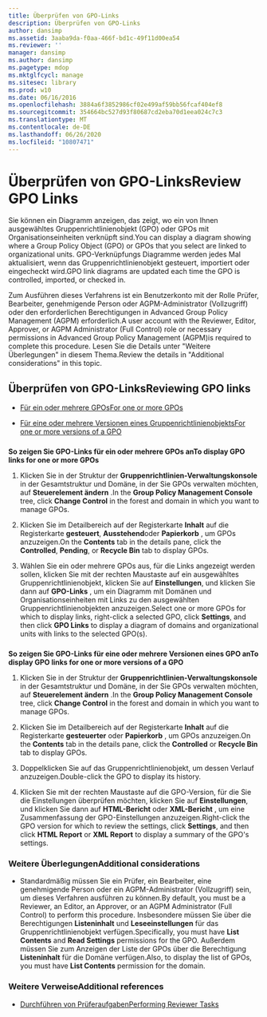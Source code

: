 ```yaml
---
title: Überprüfen von GPO-Links
description: Überprüfen von GPO-Links
author: dansimp
ms.assetid: 3aaba9da-f0aa-466f-bd1c-49f11d00ea54
ms.reviewer: ''
manager: dansimp
ms.author: dansimp
ms.pagetype: mdop
ms.mktglfcycl: manage
ms.sitesec: library
ms.prod: w10
ms.date: 06/16/2016
ms.openlocfilehash: 3884a6f3852986cf02e499af59bb56fcaf404ef8
ms.sourcegitcommit: 354664bc527d93f80687cd2eba70d1eea024c7c3
ms.translationtype: MT
ms.contentlocale: de-DE
ms.lasthandoff: 06/26/2020
ms.locfileid: "10807471"
---
```

# <span data-ttu-id="54531-103">Überprüfen von GPO-Links</span><span class="sxs-lookup"><span data-stu-id="54531-103">Review GPO Links</span></span>


<span data-ttu-id="54531-104">Sie können ein Diagramm anzeigen, das zeigt, wo ein von Ihnen ausgewähltes Gruppenrichtlinienobjekt (GPO) oder GPOs mit Organisationseinheiten verknüpft sind.</span><span class="sxs-lookup"><span data-stu-id="54531-104">You can display a diagram showing where a Group Policy Object (GPO) or GPOs that you select are linked to organizational units.</span></span> <span data-ttu-id="54531-105">GPO-Verknüpfungs Diagramme werden jedes Mal aktualisiert, wenn das Gruppenrichtlinienobjekt gesteuert, importiert oder eingecheckt wird.</span><span class="sxs-lookup"><span data-stu-id="54531-105">GPO link diagrams are updated each time the GPO is controlled, imported, or checked in.</span></span>

<span data-ttu-id="54531-106">Zum Ausführen dieses Verfahrens ist ein Benutzerkonto mit der Rolle Prüfer, Bearbeiter, genehmigende Person oder AGPM-Administrator (Vollzugriff) oder den erforderlichen Berechtigungen in Advanced Group Policy Management (AGPM) erforderlich.</span><span class="sxs-lookup"><span data-stu-id="54531-106">A user account with the Reviewer, Editor, Approver, or AGPM Administrator (Full Control) role or necessary permissions in Advanced Group Policy Management (AGPM)is required to complete this procedure.</span></span> <span data-ttu-id="54531-107">Lesen Sie die Details unter "Weitere Überlegungen" in diesem Thema.</span><span class="sxs-lookup"><span data-stu-id="54531-107">Review the details in "Additional considerations" in this topic.</span></span>

## <span data-ttu-id="54531-108">Überprüfen von GPO-Links</span><span class="sxs-lookup"><span data-stu-id="54531-108">Reviewing GPO links</span></span>


-   [<span data-ttu-id="54531-109">Für ein oder mehrere GPOs</span><span class="sxs-lookup"><span data-stu-id="54531-109">For one or more GPOs</span></span>](#bkmk-gpos)

-   [<span data-ttu-id="54531-110">Für eine oder mehrere Versionen eines Gruppenrichtlinienobjekts</span><span class="sxs-lookup"><span data-stu-id="54531-110">For one or more versions of a GPO</span></span>](#bkmk-gpo-versions)

### <a href="" id="bkmk-gpos"></a>

**<span data-ttu-id="54531-111">So zeigen Sie GPO-Links für ein oder mehrere GPOs an</span><span class="sxs-lookup"><span data-stu-id="54531-111">To display GPO links for one or more GPOs</span></span>**

1.  <span data-ttu-id="54531-112">Klicken Sie in der Struktur der **Gruppenrichtlinien-Verwaltungskonsole** in der Gesamtstruktur und Domäne, in der Sie GPOs verwalten möchten, auf **Steuerelement ändern** .</span><span class="sxs-lookup"><span data-stu-id="54531-112">In the **Group Policy Management Console** tree, click **Change Control** in the forest and domain in which you want to manage GPOs.</span></span>

2.  <span data-ttu-id="54531-113">Klicken Sie im Detailbereich auf der Registerkarte **Inhalt** auf die Registerkarte **gesteuert**, **Ausstehend**oder **Papierkorb** , um GPOs anzuzeigen.</span><span class="sxs-lookup"><span data-stu-id="54531-113">On the **Contents** tab in the details pane, click the **Controlled**, **Pending**, or **Recycle Bin** tab to display GPOs.</span></span>

3.  <span data-ttu-id="54531-114">Wählen Sie ein oder mehrere GPOs aus, für die Links angezeigt werden sollen, klicken Sie mit der rechten Maustaste auf ein ausgewähltes Gruppenrichtlinienobjekt, klicken Sie auf **Einstellungen**, und klicken Sie dann auf **GPO-Links** , um ein Diagramm mit Domänen und Organisationseinheiten mit Links zu den ausgewählten Gruppenrichtlinienobjekten anzuzeigen.</span><span class="sxs-lookup"><span data-stu-id="54531-114">Select one or more GPOs for which to display links, right-click a selected GPO, click **Settings**, and then click **GPO Links** to display a diagram of domains and organizational units with links to the selected GPO(s).</span></span>

### <a href="" id="bkmk-gpo-versions"></a>

**<span data-ttu-id="54531-115">So zeigen Sie GPO-Links für eine oder mehrere Versionen eines GPO an</span><span class="sxs-lookup"><span data-stu-id="54531-115">To display GPO links for one or more versions of a GPO</span></span>**

1.  <span data-ttu-id="54531-116">Klicken Sie in der Struktur der **Gruppenrichtlinien-Verwaltungskonsole** in der Gesamtstruktur und Domäne, in der Sie GPOs verwalten möchten, auf **Steuerelement ändern** .</span><span class="sxs-lookup"><span data-stu-id="54531-116">In the **Group Policy Management Console** tree, click **Change Control** in the forest and domain in which you want to manage GPOs.</span></span>

2.  <span data-ttu-id="54531-117">Klicken Sie im Detailbereich auf der Registerkarte **Inhalt** auf die Registerkarte **gesteuerter** oder **Papierkorb** , um GPOs anzuzeigen.</span><span class="sxs-lookup"><span data-stu-id="54531-117">On the **Contents** tab in the details pane, click the **Controlled** or **Recycle Bin** tab to display GPOs.</span></span>

3.  <span data-ttu-id="54531-118">Doppelklicken Sie auf das Gruppenrichtlinienobjekt, um dessen Verlauf anzuzeigen.</span><span class="sxs-lookup"><span data-stu-id="54531-118">Double-click the GPO to display its history.</span></span>

4.  <span data-ttu-id="54531-119">Klicken Sie mit der rechten Maustaste auf die GPO-Version, für die Sie die Einstellungen überprüfen möchten, klicken Sie auf **Einstellungen**, und klicken Sie dann auf **HTML-Bericht** oder **XML-Bericht** , um eine Zusammenfassung der GPO-Einstellungen anzuzeigen.</span><span class="sxs-lookup"><span data-stu-id="54531-119">Right-click the GPO version for which to review the settings, click **Settings**, and then click **HTML Report** or **XML Report** to display a summary of the GPO's settings.</span></span>

### <span data-ttu-id="54531-120">Weitere Überlegungen</span><span class="sxs-lookup"><span data-stu-id="54531-120">Additional considerations</span></span>

-   <span data-ttu-id="54531-121">Standardmäßig müssen Sie ein Prüfer, ein Bearbeiter, eine genehmigende Person oder ein AGPM-Administrator (Vollzugriff) sein, um dieses Verfahren ausführen zu können.</span><span class="sxs-lookup"><span data-stu-id="54531-121">By default, you must be a Reviewer, an Editor, an Approver, or an AGPM Administrator (Full Control) to perform this procedure.</span></span> <span data-ttu-id="54531-122">Insbesondere müssen Sie über die Berechtigungen **Listeninhalt** und **Leseeinstellungen** für das Gruppenrichtlinienobjekt verfügen.</span><span class="sxs-lookup"><span data-stu-id="54531-122">Specifically, you must have **List Contents** and **Read Settings** permissions for the GPO.</span></span> <span data-ttu-id="54531-123">Außerdem müssen Sie zum Anzeigen der Liste der GPOs über die Berechtigung **Listeninhalt** für die Domäne verfügen.</span><span class="sxs-lookup"><span data-stu-id="54531-123">Also, to display the list of GPOs, you must have **List Contents** permission for the domain.</span></span>

### <span data-ttu-id="54531-124">Weitere Verweise</span><span class="sxs-lookup"><span data-stu-id="54531-124">Additional references</span></span>

-   [<span data-ttu-id="54531-125">Durchführen von Prüferaufgaben</span><span class="sxs-lookup"><span data-stu-id="54531-125">Performing Reviewer Tasks</span></span>](performing-reviewer-tasks-agpm40.md)

 

 





